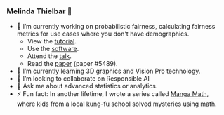 ### Melinda Thielbar 👋

- 🔭 I’m currently working on probabilistic fairness, calculating fairness metrics for use cases where you don't have demographics. 
  - View the <a href="https://github.com/mfthielb/talks_and_tutorials/blob/master/probabilistic_fairness/jurity_surrogate_class_userguide.ipynb">tutorial</a>.
  - Use the <a href="https://github.com/fidelity/jurity">software</a>.
  - Attend the <a href="https://2023.allthingsopen.org/sessions/jurity-state-of-the-art-open-source-software-for-ai-fairness-evaluation/">talk</a>.
  - Read the <a href="https://uni-bielefeld.sciebo.de/s/y1r3gNuTt0lyFDz#pdfviewer">paper</a> (paper #5489).
- 🌱 I’m currently learning 3D graphics and Vision Pro technology.
- 👯 I’m looking to collaborate on Responsible AI
- 💬 Ask me about advanced statistics or analytics. 
- ⚡ Fun fact: In another lifetime, I wrote a series called <a href="https://www.amazon.com/Manga-Math-Mysteries-Hundred-dollar-Mystery/dp/0761352430/ref=sr_1_1?crid=35EGEI14DUQCK&keywords=the+hundred+dollar+robber&qid=1697117815&sprefix=the+hundred+dollar+robber%2Caps%2C260&sr=8-1">Manga Math</a>, where kids from a local kung-fu school solved mysteries using math. 
